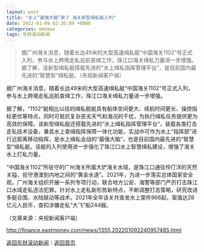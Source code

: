 ```yaml
---
layout: post
title: "水上“最强大脑”来了 海关新型缉私艇入列"
date: 2022-01-09 02:36:09 +0800
categories: emnews
tags: 东财滚动新闻
---
```

> 据广州海关消息，随着长达49米的大型高速缉私艇“中国海关1102”号正式入列，参与水上跨境走私巡航查缉工作，珠江口海关缉私力量进一步增强。据了解，该新型缉私艇搭载先进的“水上缉私指挥管理平台”，是目前国内最先进的“智慧型”缉私艇。（央视新闻客户端）

<p>据广州海关消息，随着长达49米的大型高速缉私艇“中国海关1102”号正式入列，参与水上跨境走私巡航查缉工作，珠江口海关缉私力量进一步增强。</p>
 <p>据了解，“1102”艇相比以往的缉私舰艇具有船体空间更大、续航时间更长、操控指标更优等特点，同时可抵抗复杂恶劣天气和海况的干扰，为执行缉私任务提供更为高效的保障。该新型缉私艇还搭载先进的“水上缉私指挥管理平台”，装载各类打击走私技术设备，兼具水上查缉指挥保障一体化功能，实战中可作为水上“指挥部”进行近距离移动指挥，是水上缉私会战的“最强大脑”，也是目前国内最先进的“智慧型”缉私艇。该艇的入列使用进一步强化了珠江口水上智慧缉私建设，增强了海关水上打私力量。</p>
 <p>“中国海关1102”所驻守的广州海关所属大铲海关水域，是珠江口通往伶仃洋的天然关隘，扼守港澳到内地之间的“黄金水道”。2021年，为进一步落实总体国家安全观，广州海关组织开展一系列专项行动，联合地方公安、海警等部门严厉打击珠江口水域走私违法犯罪。针对水上走私新形势新特点，不断调整打击策略，研究改进多艇合围、水陆联动等战术。2021年全年该关共查发水上案件966起，案值达28亿元人民币，查扣涉嫌走私“大飞”船244艘。</p><p class="em_media">（文章来源：央视新闻客户端）</p>

<http://finance.eastmoney.com/news/1355,202201092240957485.html>

[返回东财滚动新闻](//finews.withounder.com/emnews/)｜[返回首页](//finews.withounder.com/)